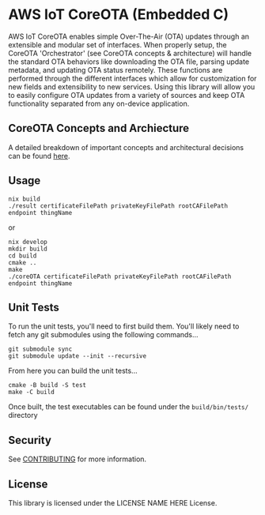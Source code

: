 # AWS IoT CoreOTA (Embedded C)

AWS IoT CoreOTA enables simple Over-The-Air (OTA) updates through an extensible and modular set of interfaces. When properly setup, the CoreOTA 'Orchestrator' (see CoreOTA concepts & architecture) will
handle the standard OTA behaviors like downloading the OTA file, parsing update metadata, and updating OTA status remotely. These functions are performed through the different interfaces which allow
for customization for new fields and extensibility to new services. Using this library will allow you to easily configure OTA updates from a variety of sources and keep OTA functionality
separated from any on-device application.

## CoreOTA Concepts and Archiecture
A detailed breakdown of important concepts and architectural decisions can be found [here](docs/design/CONCEPTS.md).

## Usage

```
nix build
./result certificateFilePath privateKeyFilePath rootCAFilePath endpoint thingName
```

or

```
nix develop
mkdir build
cd build
cmake ..
make
./coreOTA certificateFilePath privateKeyFilePath rootCAFilePath endpoint thingName
```

## Unit Tests
To run the unit tests, you'll need to first build them. You'll likely need to fetch any git submodules using the following commands...

```
git submodule sync
git submodule update --init --recursive
```

From here you can build the unit tests...
```
cmake -B build -S test
make -C build
```

Once built, the test executables can be found under the `build/bin/tests/` directory

## Security

See [CONTRIBUTING](CONTRIBUTING.md#security-issue-notifications) for more
information.

## License

This library is licensed under the LICENSE NAME HERE License.
